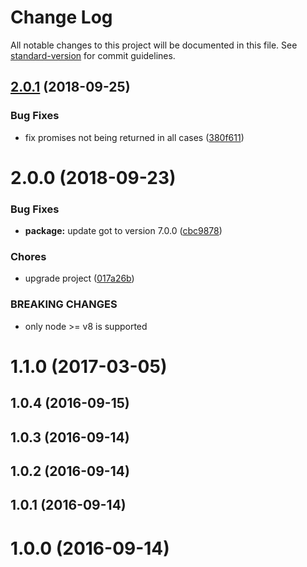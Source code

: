 # Change Log

All notable changes to this project will be documented in this file. See [standard-version](https://github.com/conventional-changelog/standard-version) for commit guidelines.

<a name="2.0.1"></a>
## [2.0.1](https://github.com/moxystudio/node-fetch-coverage/compare/v2.0.0...v2.0.1) (2018-09-25)


### Bug Fixes

* fix promises not being returned in all cases ([380f611](https://github.com/moxystudio/node-fetch-coverage/commit/380f611))



<a name="2.0.0"></a>
# 2.0.0 (2018-09-23)


### Bug Fixes

* **package:** update got to version 7.0.0 ([cbc9878](https://github.com/moxystudio/node-fetch-coverage/commit/cbc9878))


### Chores

* upgrade project ([017a26b](https://github.com/moxystudio/node-fetch-coverage/commit/017a26b))


### BREAKING CHANGES

* only node >= v8 is supported



<a name="1.1.0"></a>
# 1.1.0 (2017-03-05)



<a name="1.0.4"></a>
## 1.0.4 (2016-09-15)



<a name="1.0.3"></a>
## 1.0.3 (2016-09-14)



<a name="1.0.2"></a>
## 1.0.2 (2016-09-14)



<a name="1.0.1"></a>
## 1.0.1 (2016-09-14)



<a name="1.0.0"></a>
# 1.0.0 (2016-09-14)
